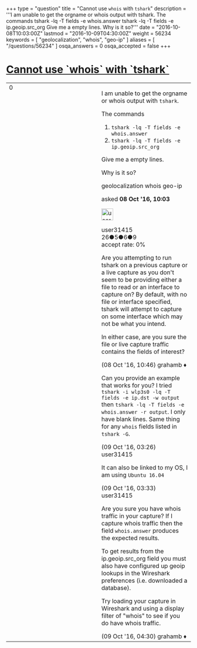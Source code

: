 +++
type = "question"
title = "Cannot use `whois` with `tshark`"
description = '''I am unable to get the orgname or whois output with tshark.  The commands  tshark -lq -T fields -e whois.answer tshark -lq -T fields -e ip.geoip.src_org  Give me a empty lines. Why is it so?'''
date = "2016-10-08T10:03:00Z"
lastmod = "2016-10-09T04:30:00Z"
weight = 56234
keywords = [ "geolocalization", "whois", "geo-ip" ]
aliases = [ "/questions/56234" ]
osqa_answers = 0
osqa_accepted = false
+++

<div class="headNormal">

# [Cannot use \`whois\` with \`tshark\`](/questions/56234/cannot-use-whois-with-tshark)

</div>

<div id="main-body">

<div id="askform">

<table id="question-table" style="width:100%;"><colgroup><col style="width: 50%" /><col style="width: 50%" /></colgroup><tbody><tr class="odd"><td style="width: 30px; vertical-align: top"><div class="vote-buttons"><span id="post-56234-upvote" class="ajax-command post-vote up" rel="nofollow" title="I like this post (click again to cancel)"> </span><div id="post-56234-score" class="post-score" title="current number of votes">0</div><span id="post-56234-downvote" class="ajax-command post-vote down" rel="nofollow" title="I dont like this post (click again to cancel)"> </span> <span id="favorite-mark" class="ajax-command favorite-mark" rel="nofollow" title="mark/unmark this question as favorite (click again to cancel)"> </span><div id="favorite-count" class="favorite-count"></div></div></td><td><div id="item-right"><div class="question-body"><p>I am unable to get the orgname or whois output with <code>tshark</code>.</p><p>The commands</p><ol><li><code>tshark -lq -T fields -e whois.answer</code></li><li><code>tshark -lq -T fields -e ip.geoip.src_org</code></li></ol><p>Give me a empty lines.</p><p>Why is it so?</p></div><div id="question-tags" class="tags-container tags"><span class="post-tag tag-link-geolocalization" rel="tag" title="see questions tagged &#39;geolocalization&#39;">geolocalization</span> <span class="post-tag tag-link-whois" rel="tag" title="see questions tagged &#39;whois&#39;">whois</span> <span class="post-tag tag-link-geo-ip" rel="tag" title="see questions tagged &#39;geo-ip&#39;">geo-ip</span></div><div id="question-controls" class="post-controls"></div><div class="post-update-info-container"><div class="post-update-info post-update-info-user"><p>asked <strong>08 Oct '16, 10:03</strong></p><img src="https://secure.gravatar.com/avatar/1d0a5c898c23c1ae1a7b009804920031?s=32&amp;d=identicon&amp;r=g" class="gravatar" width="32" height="32" alt="user31415&#39;s gravatar image" /><p><span>user31415</span><br />
<span class="score" title="26 reputation points">26</span><span title="5 badges"><span class="badge1">●</span><span class="badgecount">5</span></span><span title="6 badges"><span class="silver">●</span><span class="badgecount">6</span></span><span title="9 badges"><span class="bronze">●</span><span class="badgecount">9</span></span><br />
<span class="accept_rate" title="Rate of the user&#39;s accepted answers">accept rate:</span> <span title="user31415 has no accepted answers">0%</span></p></div></div><div id="comments-container-56234" class="comments-container"><span id="56236"></span><div id="comment-56236" class="comment"><div id="post-56236-score" class="comment-score"></div><div class="comment-text"><p>Are you attempting to run tshark on a previous capture or a live capture as you don't seem to be providing either a file to read or an interface to capture on? By default, with no file or interface specified, tshark will attempt to capture on some interface which may not be what you intend.</p><p>In either case, are you sure the file or live capture traffic contains the fields of interest?</p></div><div id="comment-56236-info" class="comment-info"><span class="comment-age">(08 Oct '16, 10:46)</span> <span class="comment-user userinfo">grahamb ♦</span></div></div><span id="56246"></span><div id="comment-56246" class="comment"><div id="post-56246-score" class="comment-score"></div><div class="comment-text"><p>Can you provide an example that works for you? I tried <code>tshark -i wlp3s0 -lq -T fields -e ip.dst -w output</code> then <code>tshark -lq -T fields -e whois.answer -r output</code>. I only have blank lines. Same thing for any <code>whois</code> fields listed in <code>tshark -G</code>.</p></div><div id="comment-56246-info" class="comment-info"><span class="comment-age">(09 Oct '16, 03:26)</span> <span class="comment-user userinfo">user31415</span></div></div><span id="56247"></span><div id="comment-56247" class="comment"><div id="post-56247-score" class="comment-score"></div><div class="comment-text"><p>It can also be linked to my OS, I am using <code>Ubuntu 16.04</code></p></div><div id="comment-56247-info" class="comment-info"><span class="comment-age">(09 Oct '16, 03:33)</span> <span class="comment-user userinfo">user31415</span></div></div><span id="56251"></span><div id="comment-56251" class="comment"><div id="post-56251-score" class="comment-score"></div><div class="comment-text"><p>Are you sure you have whois traffic in your capture? If I capture whois traffic then the field <code>whois.answer</code> produces the expected results.</p><p>To get results from the ip.geoip.src_org field you must also have configured up geoip lookups in the Wireshark preferences (i.e. downloaded a database).</p><p>Try loading your capture in Wireshark and using a display filter of "whois" to see if you do have whois traffic.</p></div><div id="comment-56251-info" class="comment-info"><span class="comment-age">(09 Oct '16, 04:30)</span> <span class="comment-user userinfo">grahamb ♦</span></div></div></div><div id="comment-tools-56234" class="comment-tools"></div><div class="clear"></div><div id="comment-56234-form-container" class="comment-form-container"></div><div class="clear"></div></div></td></tr></tbody></table>

</div>

</div>

